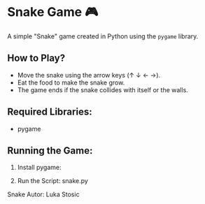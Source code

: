 # Snake Game 🎮

A simple "Snake" game created in Python using the `pygame` library.

## How to Play?
- Move the snake using the arrow keys (↑ ↓ ← →).
- Eat the food to make the snake grow.
- The game ends if the snake collides with itself or the walls.

## Required Libraries:
- pygame

## Running the Game:
1. Install pygame:

2. Run the Script: snake.py


Snake Autor:
Luka Stosic
